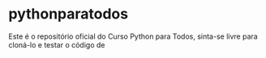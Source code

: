 # pythonparatodos
Este é o repositório oficial do Curso Python para Todos, sinta-se livre para cloná-lo e testar o código de 
